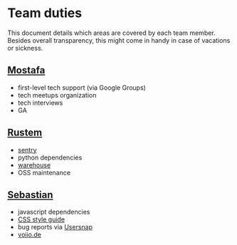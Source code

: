 # Team duties

This document details which areas are covered by each team member.
Besides overall transparency, this might come in handy in case of vacations or sickness.

## [Mostafa](https://github.com/mostafa-anm)

- first-level tech support (via Google Groups)
- tech meetups organization
- tech interviews
- GA

## [Rustem](https://github.com/amureki)

- [sentry](https://sentry.io)
- python dependencies
- [warehouse](https://data.voiio.de)
- OSS maintenance

## [Sebastian](https://github.com/SebastianKapunkt)

- javascript dependencies
- [CSS style guide](scss-style-guide.md)
- bug reports via [Usersnap](https://usersnap.com)
- [voiio.de](https://voiio.de)
